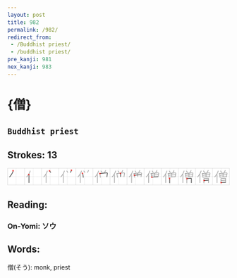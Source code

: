 ```yaml
---
layout: post
title: 982
permalink: /982/
redirect_from:
 - /Buddhist priest/
 - /buddhist priest/
pre_kanji: 981
nex_kanji: 983
---
```


# {僧}

## `Buddhist priest`

## Strokes: 13

<div class="stroke"><img src="../images/E583A7.png" /></div>

## Reading:

### On-Yomi: ソウ

## Words:

僧(そう): monk, priest
